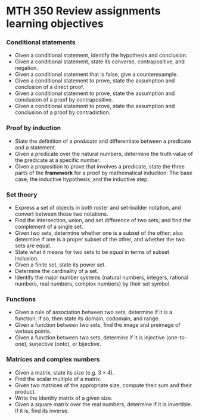 # MTH 350 Review assignments learning objectives

### Conditional statements 

- Given a conditional statement, identify the hypothesis and conclusion. 
- Given a conditional statement, state its converse, contrapositive, and negation. 
- Given a conditional statement that is false, give a counterexample. 
- Given a conditional statement to prove, state the assumption and conclusion of a direct proof. 
- Given a conditional statement to prove, state the assumption and conclusion of a proof by contrapositive. 
- Given a conditional statement to prove, state the assumption and conclusion of a proof by contradiction. 

### Proof by induction

- State the definition of a *predicate* and differentiate between a predicate and a statement. 
- Given a predicate over the natural numbers, determine the truth value of the predicate at a specific number. 
- Given a proposition to prove that involves a predicate, state the three parts of the **framework** for a proof by mathematical induction: The base case, the inductive hypothesis, and the inductive step. 

### Set theory  

- Express a set of objects in both roster and set-builder notation, and convert between those two notations. 
- Find the intersection, union, and set difference of two sets; and find the complement of a single set. 
- Given two sets, determine whether one is a subset of the other; also determine if one is a proper subset of the other, and whether the two sets are equal. 
- State what it means for two sets to be *equal* in terms of subset inclusion. 
- Given a finite set, state its power set. 
- Determine the cardinality of a set. 
- Identify the major number systems (natural numbers, integers, rational numbers, real numbers, complex numbers) by their set symbol. 

### Functions

- Given a rule of association between two sets, determine if it is a function; if so, then state its domain, codomain, and range. 
- Given a function between two sets, find the image and preimage of various points. 
- Given a function between two sets, determine if it is injective (one-to-one), surjective (onto), or bijective. 

### Matrices and complex numbers

- Given a matrix, state its size (e.g. $3 \times 4$). 
- Find the scalar multiple of a matrix. 
- Given two matrices of the appropriate size, compute their sum and their product. 
- Write the identity matrix of a given size. 
- Given a square matrix over the real numbers, determine if it is invertible. If it is, find its inverse. 
<!--stackedit_data:
eyJoaXN0b3J5IjpbMTQ1NjIxMjkxMF19
-->